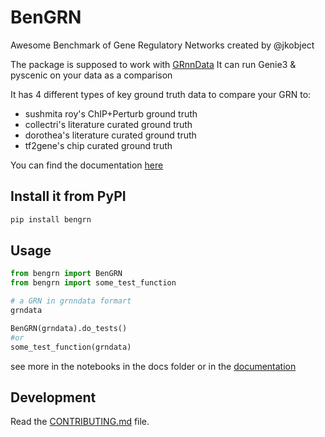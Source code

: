 # BenGRN

Awesome Benchmark of Gene Regulatory Networks created by @jkobject

The package is supposed to work with [GRnnData](https://cantinilab.github.io/GRnnData/)
It can run Genie3 & pyscenic on your data as a comparison

It has 4 different types of key ground truth data to compare your GRN to:
- sushmita roy's ChIP+Perturb ground truth
- collectri's literature curated ground truth
- dorothea's literature curated ground truth
- tf2gene's chip curated ground truth

You can find the documentation [here](https://jkobject.com/benGRN/)

## Install it from PyPI

```bash
pip install bengrn
```

## Usage

```py
from bengrn import BenGRN
from bengrn import some_test_function

# a GRN in grnndata formart
grndata

BenGRN(grndata).do_tests()
#or
some_test_function(grndata)
```

see more in the notebooks in the docs folder or in the [documentation](https://jkobject.com/benGRN/)

## Development

Read the [CONTRIBUTING.md](CONTRIBUTING.md) file.
